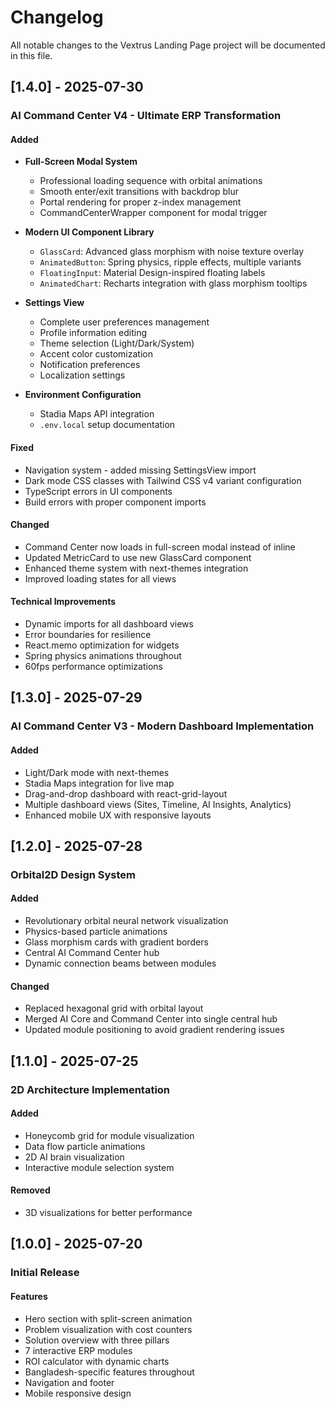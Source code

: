 # Changelog

All notable changes to the Vextrus Landing Page project will be documented in this file.

## [1.4.0] - 2025-07-30

### AI Command Center V4 - Ultimate ERP Transformation

#### Added
- **Full-Screen Modal System**
  - Professional loading sequence with orbital animations
  - Smooth enter/exit transitions with backdrop blur
  - Portal rendering for proper z-index management
  - CommandCenterWrapper component for modal trigger

- **Modern UI Component Library**
  - `GlassCard`: Advanced glass morphism with noise texture overlay
  - `AnimatedButton`: Spring physics, ripple effects, multiple variants
  - `FloatingInput`: Material Design-inspired floating labels
  - `AnimatedChart`: Recharts integration with glass morphism tooltips

- **Settings View**
  - Complete user preferences management
  - Profile information editing
  - Theme selection (Light/Dark/System)
  - Accent color customization
  - Notification preferences
  - Localization settings

- **Environment Configuration**
  - Stadia Maps API integration
  - `.env.local` setup documentation

#### Fixed
- Navigation system - added missing SettingsView import
- Dark mode CSS classes with Tailwind CSS v4 variant configuration
- TypeScript errors in UI components
- Build errors with proper component imports

#### Changed
- Command Center now loads in full-screen modal instead of inline
- Updated MetricCard to use new GlassCard component
- Enhanced theme system with next-themes integration
- Improved loading states for all views

#### Technical Improvements
- Dynamic imports for all dashboard views
- Error boundaries for resilience
- React.memo optimization for widgets
- Spring physics animations throughout
- 60fps performance optimizations

## [1.3.0] - 2025-07-29

### AI Command Center V3 - Modern Dashboard Implementation

#### Added
- Light/Dark mode with next-themes
- Stadia Maps integration for live map
- Drag-and-drop dashboard with react-grid-layout
- Multiple dashboard views (Sites, Timeline, AI Insights, Analytics)
- Enhanced mobile UX with responsive layouts

## [1.2.0] - 2025-07-28

### Orbital2D Design System

#### Added
- Revolutionary orbital neural network visualization
- Physics-based particle animations
- Glass morphism cards with gradient borders
- Central AI Command Center hub
- Dynamic connection beams between modules

#### Changed
- Replaced hexagonal grid with orbital layout
- Merged AI Core and Command Center into single central hub
- Updated module positioning to avoid gradient rendering issues

## [1.1.0] - 2025-07-25

### 2D Architecture Implementation

#### Added
- Honeycomb grid for module visualization
- Data flow particle animations
- 2D AI brain visualization
- Interactive module selection system

#### Removed
- 3D visualizations for better performance

## [1.0.0] - 2025-07-20

### Initial Release

#### Features
- Hero section with split-screen animation
- Problem visualization with cost counters
- Solution overview with three pillars
- 7 interactive ERP modules
- ROI calculator with dynamic charts
- Bangladesh-specific features throughout
- Navigation and footer
- Mobile responsive design